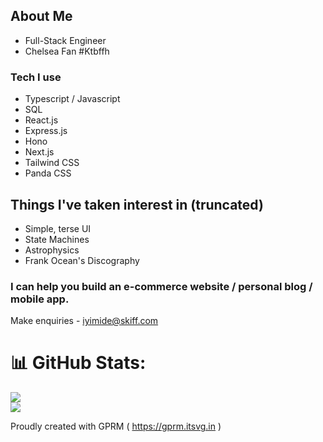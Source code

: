 ## About Me
- Full-Stack Engineer
- Chelsea Fan #Ktbffh 

### Tech I use
- Typescript / Javascript
- SQL
- React.js
- Express.js
- Hono
- Next.js
- Tailwind CSS
- Panda CSS

## Things I've taken interest in (truncated) 
- Simple, terse UI
- State Machines
- Astrophysics
- Frank Ocean's Discography

### I can help you build an e-commerce website / personal blog / mobile app.
Make enquiries - iyimide@skiff.com

# 📊 GitHub Stats:
![](https://github-readme-stats.vercel.app/api?username=iyifr&theme=dracula&hide_border=true&include_all_commits=false&count_private=false)<br/>
![](https://github-readme-streak-stats.herokuapp.com/?user=iyifr&theme=dracula&hide_border=true)<br/>

Proudly created with GPRM ( https://gprm.itsvg.in )
